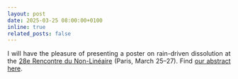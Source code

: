 ```yaml
---
layout: post
date: 2025-03-25 08:00:00+0100
inline: true
related_posts: false
---
```


<div style="text-align: justify">I will have the pleasure of presenting a poster on rain-driven dissolution at the <a href='http://nonlineaire.univ-lille1.fr/SNL/'>28e Rencontre du Non-Linéaire</a> (Paris, March 25–27). Find <a href='http://nonlineaire.univ-lille1.fr/SNL/media/2025/resumes/djmbv/djambov_simeon.pdf'>our abstract here</a>.</div>
